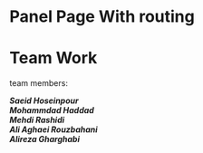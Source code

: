 # Panel Page With routing

# Team Work

team members: 

**_Saeid Hoseinpour </br>
Mohammdad Haddad</br>
Mehdi Rashidi</br>
Ali Aghaei Rouzbahani</br>
Alireza Gharghabi_**
